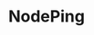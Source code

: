 ---
blog: http://blog.nodeping.com/
codehost: https://github.com/https://github.com/nodeping
facebook: https://www.facebook.com/nodeping
images:
- nodeping-ar21.svg
- nodeping-icon.svg
logohandle: nodeping
sort: nodeping
tags:
- monitoring
title: NodePing
twitter: https://x.com/nodeping
website: https://nodeping.com/
---